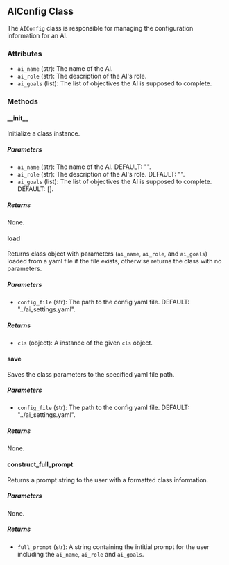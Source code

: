 ## AIConfig Class

The `AIConfig` class is responsible for managing the configuration information for an AI.

### Attributes

- `ai_name` (str): The name of the AI.
- `ai_role` (str): The description of the AI's role.
- `ai_goals` (list): The list of objectives the AI is supposed to complete.

### Methods

#### \_\_init\_\_

Initialize a class instance.

##### Parameters

- `ai_name` (str): The name of the AI. DEFAULT: "".
- `ai_role` (str): The description of the AI's role. DEFAULT: "".
- `ai_goals` (list): The list of objectives the AI is supposed to complete. DEFAULT: [].

##### Returns

None.

#### load

Returns class object with parameters (`ai_name`, `ai_role`, and `ai_goals`) loaded from a yaml file if the file exists, otherwise returns the class with no parameters.

##### Parameters

- `config_file` (str): The path to the config yaml file. DEFAULT: "../ai_settings.yaml".

##### Returns

- `cls` (object): A instance of the given `cls` object.

#### save

Saves the class parameters to the specified yaml file path.

##### Parameters

- `config_file` (str): The path to the config yaml file. DEFAULT: "../ai_settings.yaml".

##### Returns

None.

#### construct_full_prompt

Returns a prompt string to the user with a formatted class information.

##### Parameters

None.

##### Returns

- `full_prompt` (str): A string containing the intitial prompt for the user including the `ai_name`, `ai_role` and `ai_goals`.
